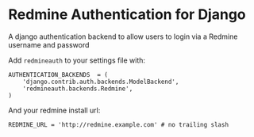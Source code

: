 Redmine Authentication for Django
=================================

A django authentication backend to allow users to login via a Redmine username and password

Add `redmineauth` to your settings file with:

    AUTHENTICATION_BACKENDS  = (
        'django.contrib.auth.backends.ModelBackend',
        'redmineauth.backends.Redmine',
    )

And your redmine install url:

    REDMINE_URL = 'http://redmine.example.com' # no trailing slash